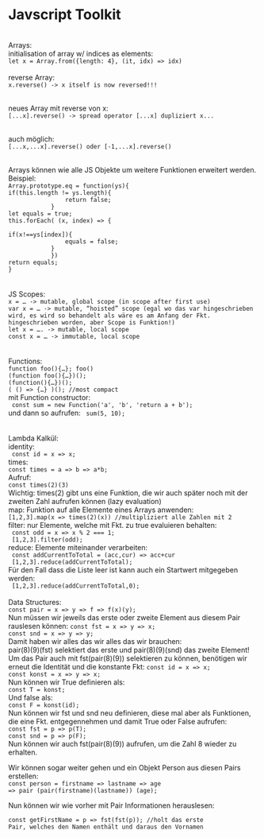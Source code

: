 # Javscript Toolkit
<br/>
Arrays:<br/>
initialisation of array w/ indices as elements: 
<code>
let x = Array.from({length: 4}, (it, idx) => idx) 
</code> 
</br>
reverse Array:
<code>
x.reverse() -> x itself is now reversed!!! </br>
</code>
</br>
neues Array mit reverse von x: 
<code>
[...x].reverse() -> spread operator [...x] dupliziert x... </br>
</code>
</br>
auch möglich: 
<code>
[...x,...x].reverse() oder [-1,...x].reverse() </br>
</code>
</br>
Arrays können wie alle JS Objekte um weitere Funktionen erweitert werden. Beispiel: </br>
<code>Array.prototype.eq = function(ys){ </code></br>
            <code>if(this.length != ys.length){
                return false; 
            }</code></br>
            <code>let equals = true;</code></br>
            <code>this.forEach( (x, index) => {
            </code></br>
            <code>if(x!==ys[index]){
                equals = false;
            }
            })</code></br>
            <code>return equals;</code></br>
         <code>}</code></br>
</br>
</br>
JS Scopes: </br>
<code>x = … -> mutable, global scope (in scope after first use) </code></br>
<code>var x = … -> mutable, “hoisted” scope (egal wo das var hingeschrieben wird, es wird so behandelt als wäre es am Anfang der Fkt. hingeschrieben worden, aber Scope is Funktion!) </code></br>
<code>let x = …. -> mutable, local scope </code></br>
<code>const x = … -> immutable, local scope </code></br>
</code> </br>
</br>
Functions: </br>
<code>function foo(){…}; foo() </code></br>
<code>(function foo(){…})(); </code></br>
<code>(function(){…})(); </code></br>
<code>( () => {…} )(); //most compact </code></br>
mit Function constructor: </br>
<code> const sum = new Function('a', 'b', 'return a + b');</code></br>
und dann so aufrufen:
<code> sum(5, 10); </code></br>
</br>
</br>
Lambda Kalkül: </br> 
identity: </br>
<code> const id = x => x; </code></br>
times: </br>
<code>const times = a => b => a*b; </code></br>
Aufruf: </br>
<code>const times(2)(3) </code></br>
Wichtig: times(2) gibt uns eine Funktion, die wir auch später noch mit der zweiten Zahl aufrufen können (lazy evaluation) </br>
map: Funktion auf alle Elemente eines Arrays anwenden: <br>
<code>[1,2,3].map(x => times(2)(x)) //multipliziert alle Zahlen mit 2 </code></br> 
filter: nur Elemente, welche mit Fkt. zu true evaluieren behalten: </br>
<code> const odd = x => x % 2 === 1; </code></br> 
<code> [1,2,3].filter(odd); </code></br> 
reduce: Elemente miteinander verarbeiten: </br>
<code> const addCurrentToTotal = (acc,cur) => acc+cur </code></br>
<code> [1,2,3].reduce(addCurrentToTotal); </code></br> 
Für den Fall dass die Liste leer ist kann auch ein Startwert mitgegeben werden: </br>
<code> [1,2,3].reduce(addCurrentToTotal,0); </code></br> 

</br>
Data Structures:</br>
<code>const pair = x => y => f => f(x)(y);</code></br>
Nun müssen wir jeweils das erste oder zweite Element aus diesem Pair rauslesen können:
<code>const fst = x => y => x;</code></br>
<code>const snd = x => y => y;</code></br>
Damit haben wir alles das wir alles das wir brauchen: </br>
pair(8)(9)(fst) selektiert das erste und pair(8)(9)(snd) das zweite Element! </br>
Um das Pair auch mit fst(pair(8)(9)) selektieren zu können, benötigen wir erneut die Identität und die konstante Fkt:
<code>const id = x => x;
const konst = x => y => x;</code></br>
Nun können wir True definieren als: </br>
<code>const T = konst;</code></br>
Und false als: </br>
<code>const F = konst(id);</code></br> 
Nun können wir fst und snd neu definieren, diese mal aber als Funktionen, die eine Fkt. entgegennehmen und damit True oder False aufrufen: </br>
<code>const fst = p => p(T);</code></br> 
<code>const snd = p => p(F);</code></br> 
Nun können wir auch fst(pair(8)(9)) aufrufen, um die Zahl 8 wieder zu erhalten. </br>


Wir können sogar weiter gehen und ein Objekt Person aus diesen Pairs erstellen: </br>
<code>const person = 
firstname =>
lastname =>
age =>
pair (pair(firstname)(lastname)) (age);</code></br>

Nun können wir wie vorher mit Pair Informationen herauslesen: </br>

<code>const getFirstName = p => fst(fst(p)); //holt das erste Pair, welches den Namen enthält und daraus den Vornamen</code></br>

